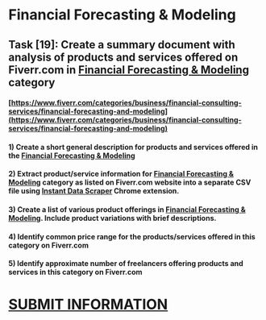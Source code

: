 # Financial Forecasting & Modeling
## Task [19]: Create a summary document with analysis of products and services offered on Fiverr.com in [Financial Forecasting & Modeling](https://www.fiverr.com/categories/business/financial-consulting-services/financial-forecasting-and-modeling) category
#### [https://www.fiverr.com/categories/business/financial-consulting-services/financial-forecasting-and-modeling](https://www.fiverr.com/categories/business/financial-consulting-services/financial-forecasting-and-modeling)
#### 1) Create a short general description for products and services offered in the [Financial Forecasting & Modeling](https://www.fiverr.com/categories/business/financial-consulting-services/financial-forecasting-and-modeling)
#### 2) Extract product/service information for [Financial Forecasting & Modeling](https://www.fiverr.com/categories/business/financial-consulting-services/financial-forecasting-and-modeling) category as listed on Fiverr.com website into a separate CSV file using [Instant Data Scraper](https://chrome.google.com/webstore/detail/instant-data-scraper/ofaokhiedipichpaobibbnahnkdoiiah) Chrome extension.
#### 3) Create a list of various product offerings in [Financial Forecasting & Modeling](https://www.fiverr.com/categories/business/financial-consulting-services/financial-forecasting-and-modeling). Include product variations with brief descriptions.
#### 4) Identify common price range for the products/services offered in this category on Fiverr.com
#### 5) Identify approximate number of freelancers offering products and services in this category on Fiverr.com

# [SUBMIT INFORMATION](https://forms.office.com/r/8AEKjkLxKG)
